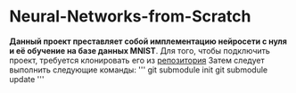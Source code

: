 # Neural-Networks-from-Scratch

**Данный проект преставляет собой имплементацию нейросети с нуля и её обучение на базе данных MNIST**.
Для того, чтобы подключить проект, требуется клонировать его из [репозитория](https://github.com/lavsasha/Neural-Networks-from-Scratch)
Затем следует выполнить следующие команды:
'''
git submodule init
git submodule update
'''
